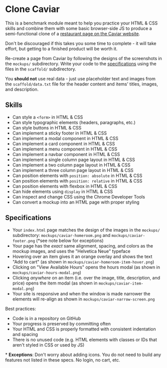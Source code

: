 # Clone Caviar

This is a benchmark module meant to help you practice your HTML & CSS skills and combine them with some basic browser-side JS to produce a semi-functional clone of a [restaurant page on the Caviar website](https://www.trycaviar.com/sf-east-bay/homeroom-151).

Don't be discouraged if this takes you some time to complete - it will take effort, but getting to a finished product will be worth it.

Re-create a page from Caviar by following the designs of the screenshots in the `mockups/` subdirectory. Write your code to the [specifications](#specifications) using the files in the `scaffold/` subdirectory.

You **should not** use real data - just use placeholder text and images from the `scaffold/data.txt` file for the header content and items' titles, images, and description.

## Skills

- Can style a `<form>` in HTML & CSS
- Can style typographic elements (headers, paragraphs, etc.)
- Can style buttons in HTML & CSS
- Can implement a sticky footer in HTML & CSS
- Can implement a modal component in HTML & CSS
- Can implement a card component in HTML & CSS
- Can implement a menu component in HTML & CSS
- Can implement a navbar component in HTML & CSS
- Can implement a single column page layout in HTML & CSS
- Can implement a two column page layout in HTML & CSS
- Can implement a three column page layout in HTML & CSS
- Can position elements with `position: absolute` in HTML & CSS
- Can position elements with `position: relative` in HTML & CSS
- Can position elements with flexbox in HTML & CSS
- Can hide elements using `display` in HTML & CSS
- Can inspect and change CSS using the Chrome Developer Tools
- Can convert a mockup into an HTML page with proper styling

## Specifications

- Your `index.html` page matches the design of the images in the `mockups/` subdirectory: `mockups/caviar-homeroom.png` and `mockups/caviar-footer.png` (\*see note below for exceptions)
- Your page has the _exact_ same alignment, spacing, and colors as the mockup images, and uses the "Helvetica Neue" typeface
- Hovering over an item gives it an orange overlay and shows the text "Add to cart" (as shown in `mockups/caviar-homeroom-item-hover.png`)
- Clicking on "View Available Hours" opens the hours modal (as shown in `mockups/caviar-hours-modal.png`)
- Clicking _anywhere_ on an item (i.e. over the image, title, description, and price) opens the item modal (as shown in `mockups/caviar-item-modal.png`)
- Your site is responsive and when the window is made narrower the elements will re-align as shown in `mockups/caviar-narrow-screen.png`

Best practices:

- Code is in a repository on GitHub
- Your progress is preserved by committing often
- Your HTML and CSS is properly formatted with consistent indentation and spacing
- There is no unused code (e.g. HTML elements with classes or IDs that aren't styled in CSS or used by JS)

\* **Exceptions**: Don't worry about adding icons. You do not need to build any features not listed in these specs. No login, no cart, etc.
